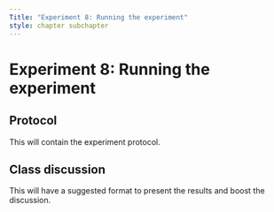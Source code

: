 ```yaml
---
Title: "Experiment 8: Running the experiment"
style: chapter subchapter
---
```


# **Experiment 8:** Running the experiment

## Protocol

This will contain the experiment protocol.

## Class discussion

This will have a suggested format to present the results and boost the discussion.